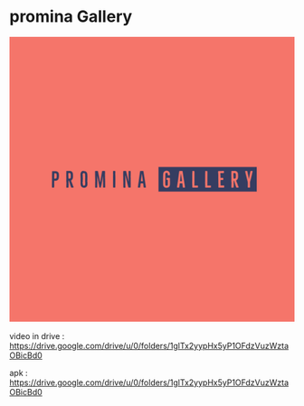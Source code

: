 # promina Gallery



[![Watch the video](https://github.com/amrNaser99/ProMina-Gallery/blob/main/assets/images/logo.jpeg)](https://drive.google.com/drive/u/0/folders/1glTx2yypHx5yP1OFdzVuzWztaOBicBd0)


video in drive : https://drive.google.com/drive/u/0/folders/1glTx2yypHx5yP1OFdzVuzWztaOBicBd0

apk : https://drive.google.com/drive/u/0/folders/1glTx2yypHx5yP1OFdzVuzWztaOBicBd0



